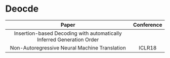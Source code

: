 # Deocde

| Paper | Conference |
| :---: | :---: |
| Insertion-based Decoding with automatically Inferred Generation Order | |
|Non-Autoregressive Neural Machine Translation|ICLR18|


